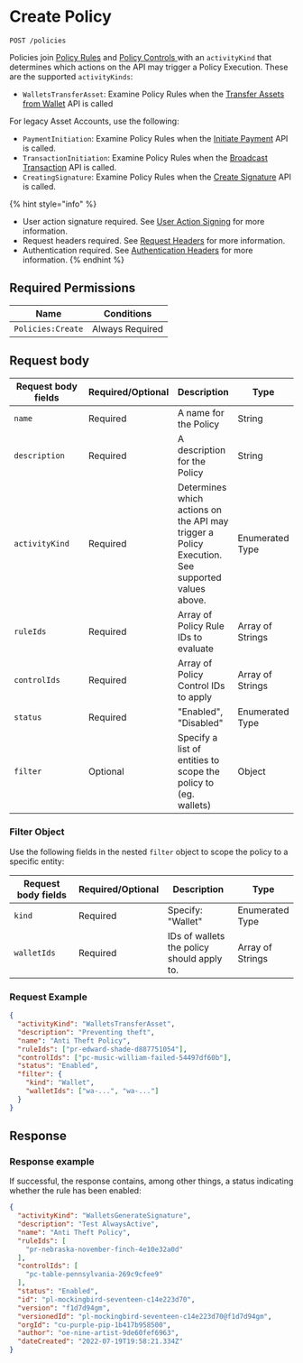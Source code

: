 # Create Policy

`POST /policies`

Policies join [Policy Rules](../policy-rules/createpolicyrule.md) and [Policy Controls ](../policy-controls/createpolicycontrol.md)with an `activityKind` that determines which actions on the API may trigger a Policy Execution. These are the supported `activityKinds`:

* `WalletsTransferAsset`: Examine Policy Rules when the [Transfer Assets from Wallet](../../../wallets/transfer-asset-from-wallet-2.md) API is called

For legacy Asset Accounts, use the following:&#x20;

* `PaymentInitiation`: Examine Policy Rules when the [Initiate Payment](../../high-level-api-asset-accounts-and-payments/payments/initiatepayment.md) API is called.
* `TransactionInitiation`: Examine Policy Rules when the [Broadcast Transaction](../../low-level-api-keys-and-transactions/transaction-execution/broadcasttransaction/) API is called.
* `CreatingSignature`: Examine Policy Rules when the [Create Signature](../../low-level-api-keys-and-transactions/transaction-execution/createsignature.md) API is called.

{% hint style="info" %}
* User action signature required. See [User Action Signing](../../../authentication/user-action-signing/) for more information.
* Request headers required. See [Request Headers](../../../../getting-started/request-headers.md) for more information.
* Authentication required. See [Authentication Headers](../../../../getting-started/request-headers.md#authentication-headers) for more information.
{% endhint %}

## Required Permissions

| Name              | Conditions      |
| ----------------- | --------------- |
| `Policies:Create` | Always Required |

## Request body <a href="#request-body" id="request-body"></a>

<table><thead><tr><th width="217">Request body fields</th><th width="113">Required/Optional</th><th>Description</th><th>Type</th></tr></thead><tbody><tr><td><code>name</code></td><td>Required</td><td>A name for the Policy</td><td>String</td></tr><tr><td><code>description</code></td><td>Required</td><td>A description for the Policy</td><td>String</td></tr><tr><td><code>activityKind</code></td><td>Required</td><td>Determines which actions on the API may trigger a Policy Execution. See supported values above.</td><td>Enumerated Type</td></tr><tr><td><code>ruleIds</code></td><td>Required</td><td>Array of Policy Rule IDs to evaluate</td><td>Array of Strings</td></tr><tr><td><code>controlIds</code></td><td>Required</td><td>Array of Policy Control IDs to apply</td><td>Array of Strings</td></tr><tr><td><code>status</code></td><td>Required</td><td>"Enabled", "Disabled"</td><td>Enumerated Type</td></tr><tr><td><code>filter</code></td><td>Optional</td><td>Specify a list of entities to scope the policy to (eg. wallets)</td><td>Object</td></tr></tbody></table>

### Filter Object

Use the following fields in the nested `filter` object to scope the policy to a specific entity:

<table><thead><tr><th width="254">Request body fields</th><th width="113">Required/Optional</th><th width="218">Description</th><th>Type</th></tr></thead><tbody><tr><td><code>kind</code></td><td>Required</td><td>Specify: "Wallet"</td><td>Enumerated Type</td></tr><tr><td><code>walletIds</code></td><td>Required</td><td>IDs of wallets the policy should apply to.</td><td>Array of Strings</td></tr></tbody></table>

### Request Example <a href="#request-example.1" id="request-example.1"></a>

```json
{
  "activityKind": "WalletsTransferAsset",
  "description": "Preventing theft",
  "name": "Anti Theft Policy",
  "ruleIds": ["pr-edward-shade-d887751054"],
  "controlIds": ["pc-music-william-failed-54497df60b"],
  "status": "Enabled",
  "filter": {
    "kind": "Wallet",
    "walletIds": ["wa-...", "wa-..."]
  }
}
```

## Response <a href="#response" id="response"></a>

### Response example <a href="#response-example" id="response-example"></a>

If successful, the response contains, among other things, a status indicating whether the rule has been enabled:

```json
{
  "activityKind": "WalletsGenerateSignature",
  "description": "Test AlwaysActive",
  "name": "Anti Theft Policy",
  "ruleIds": [
    "pr-nebraska-november-finch-4e10e32a0d"
  ],
  "controlIds": [
    "pc-table-pennsylvania-269c9cfee9"
  ],
  "status": "Enabled",
  "id": "pl-mockingbird-seventeen-c14e223d70",
  "version": "f1d7d94gm",
  "versionedId": "pl-mockingbird-seventeen-c14e223d70@f1d7d94gm",
  "orgId": "cu-purple-pip-1b417b958500",
  "author": "oe-nine-artist-9de60fef6963",
  "dateCreated": "2022-07-19T19:58:21.334Z"
}

```
